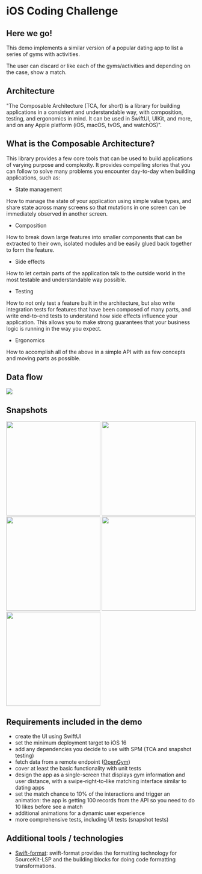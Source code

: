 # iOS Coding Challenge

## Here we go!

This demo implements a similar version of a popular dating app to list a series of gyms with activities.

The user can discard or like each of the gyms/activities and depending on the case, show a match.


## Architecture

"The Composable Architecture (TCA, for short) is a library for building applications in a consistent and understandable way, with composition, testing, and ergonomics in mind. It can be used in SwiftUI, UIKit, and more, and on any Apple platform (iOS, macOS, tvOS, and watchOS)".


## What is the Composable Architecture?

This library provides a few core tools that can be used to build applications of varying purpose and complexity. It provides compelling stories that you can follow to solve many problems you encounter day-to-day when building applications, such as:

* State management

How to manage the state of your application using simple value types, and share state across many screens so that mutations in one screen can be immediately observed in another screen.

* Composition

How to break down large features into smaller components that can be extracted to their own, isolated modules and be easily glued back together to form the feature.

* Side effects

How to let certain parts of the application talk to the outside world in the most testable and understandable way possible.

* Testing

How to not only test a feature built in the architecture, but also write integration tests for features that have been composed of many parts, and write end-to-end tests to understand how side effects influence your application. This allows you to make strong guarantees that your business logic is running in the way you expect.

* Ergonomics

How to accomplish all of the above in a simple API with as few concepts and moving parts as possible.


## Data flow
<p float="center">
  <img src="https://github.com/urbansportsgroup-challenges/ios-coding-challenge-rcasanovan/blob/main/Images/TCA_image.001.jpeg"/>
</p>

## Snapshots
<p float="left">
  <img src="https://github.com/urbansportsgroup-challenges/ios-coding-challenge-rcasanovan/blob/main/Images/testLoadActivitiesViewLoadingState.light.png" width="250" />
  <img src="https://github.com/urbansportsgroup-challenges/ios-coding-challenge-rcasanovan/blob/main/Images/testLoadActivitiesViewSuccessState.light.png" width="250" /> 
  <img src="https://github.com/urbansportsgroup-challenges/ios-coding-challenge-rcasanovan/blob/main/Images/testLoadActivitiesViewFailureState.light.png" width="250" />
  <img src="https://github.com/urbansportsgroup-challenges/ios-coding-challenge-rcasanovan/blob/main/Images/testLoadActivitiesViewSuccessStateWithNoGyms.light.png" width="250" />
  <img src="https://github.com/urbansportsgroup-challenges/ios-coding-challenge-rcasanovan/blob/main/Images/testMatchView.light.png" width="250" /> 
</p>


## Requirements included in the demo
- create the UI using SwiftUI
- set the minimum deployment target to iOS 16
- add any dependencies you decide to use with SPM (TCA and snapshot testing)
- fetch data from a remote endpoint ([OpenGym](https://data.townofcary.org/api/explore/v2.1/catalog/datasets/open-gym/records?limit=100))
- cover at least the basic functionality with unit tests
- design the app as a single-screen that displays gym information and user distance, with a swipe-right-to-like matching interface similar to dating apps
- set the match chance to 10% of the interactions and trigger an animation: the app is getting 100 records from the API so you need to do 10 likes before see a match
- additional animations for a dynamic user experience
- more comprehensive tests, including UI tests (snapshot tests)


## Additional tools / technologies
* [Swift-format](https://github.com/apple/swift-format): swift-format provides the formatting technology for SourceKit-LSP and the building blocks for doing code formatting transformations.
